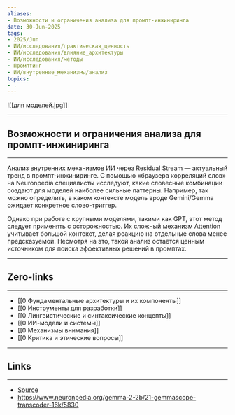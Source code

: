```yaml
---
aliases: 
- Возможности и ограничения анализа для промпт-инжиниринга 
date: 30-Jun-2025
tags:
- 2025/Jun
- ИИ/исследования/практическая_ценность
- ИИ/исследования/влияние_архитектуры
- ИИ/исследования/методы
- Промптинг
- ИИ/внутренние_механизмы/анализ
topics:
- .
---
```

![[для моделей.jpg]]

-----
##  Возможности и ограничения анализа для промпт-инжиниринга 
-----
Анализ внутренних механизмов ИИ через Residual Stream — актуальный тренд в промпт-инжиниринге. С помощью «браузера корреляций слов» на Neuronpedia специалисты исследуют, какие словесные комбинации создают для моделей наиболее сильные паттерны. Например, так можно определить, в каком контексте модель вроде Gemini/Gemma ожидает конкретное слово-триггер.

Однако при работе с крупными моделями, такими как GPT, этот метод следует применять с осторожностью. Их сложный механизм Attention учитывает большой контекст, делая реакцию на отдельные слова менее предсказуемой. Несмотря на это, такой анализ остаётся ценным источником для поиска эффективных решений в промптах.

---
## Zero-links
---
- [[0 Фундаментальные архитектуры и их компоненты]]
- [[0 Инструменты для разработки]]
- [[0 Лингвистические и синтаксические концепты]]
- [[0 ИИ-модели и системы]]
- [[0 Механизмы внимания]]
- [[0 Критика и этические вопросы]]

---
## Links
---
- [Source](https://t.me/turboproject/1787)
- https://www.neuronpedia.org/gemma-2-2b/21-gemmascope-transcoder-16k/5830